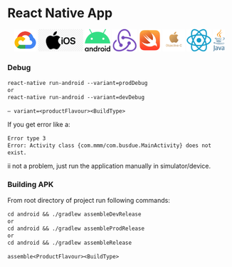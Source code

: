 # React Native App
 
<p align="center">
  <img src="apple-icon.png" height="50">
  <img src="588-5882846_ios-app-transparent-ios-logo-png-png-download.png" height="50">
  <img src="Android_logo_2019_(stacked).svg.png" height="50">
  <img src="logo (1).png" height="50">
  <img src="swift-96x96_2x.png" height="50">
  <img src="objective-c.png" height="50">
  <img src="React.svg.png" height="50">
  <img src="Java_programming_language_logo.svg.png" height="50">
</p>

### Debug

```
react-native run-android --variant=prodDebug
or
react-native run-android --variant=devDebug
```

`— variant=<productFlavour><BuildType>`

If you get error like a:

```
Error type 3
Error: Activity class {com.mmm/com.busdue.MainActivity} does not exist.
```

ii not a problem, just run the application manually in simulator/device.

### Building APK

From root directory of project run following commands:

```
cd android && ./gradlew assembleDevRelease
or
cd android && ./gradlew assembleProdRelease
or
cd android && ./gradlew assembleRelease
```

`assemble<ProductFlavour><BuildType>`
